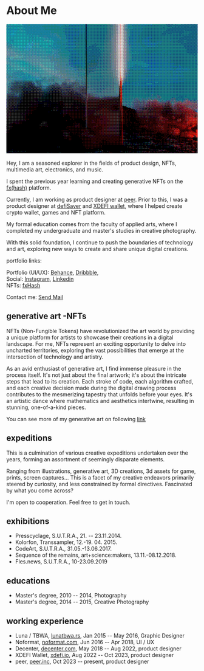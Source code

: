 # About Me

![About Me](images/about.jpg)

Hey, I am a seasoned explorer in the fields of product design, NFTs, multimedia art, electronics, and music.

I spent the previous year learning and creating generative NFTs on the [fx(hash)](https://www.fxhash.xyz/u/lomz) platform.

Currently, I am working as product designer at [peer](https://peer.inc/). Prior to this, I was a product designer at [defiSaver](http://defisaver.com/) and [XDEFI wallet](https://www.xdefi.io/), where I helped create crypto wallet, games and NFT platform.

My formal education comes from the faculty of applied arts, where I completed my undergraduate and master's studies in creative photography. 

With this solid foundation, I continue to push the boundaries of technology and art, exploring new ways to create and share unique digital creations.

portfolio links:

Portfolio (UI/UX): [Behance](https://www.behance.net/lomz), [Dribbble](https://dribbble.com/leftlife),\
Social: [Instagram](https://www.instagram.com/lomz.art/), [Linkedin](https://www.linkedin.com/in/vukasin-stancevic-51641929/)\
NFTs: [fxHash](https://www.fxhash.xyz/u/lomz)

Contact me: [Send Mail](mailto:stihilus@gmail.com?subject=Hello)

## generative art -NFTs

NFTs (Non-Fungible Tokens) have revolutionized the art world by providing a unique platform for artists to showcase their creations in a digital landscape. For me, NFTs represent an exciting opportunity to delve into uncharted territories, exploring the vast possibilities that emerge at the intersection of technology and artistry.

As an avid enthusiast of generative art, I find immense pleasure in the process itself. It's not just about the final artwork; it's about the intricate steps that lead to its creation. Each stroke of code, each algorithm crafted, and each creative decision made during the digital drawing process contributes to the mesmerizing tapestry that unfolds before your eyes. It's an artistic dance where mathematics and aesthetics intertwine, resulting in stunning, one-of-a-kind pieces.

You can see more of my generative art on following [link](https://www.fxhash.xyz/u/lomz)

## expeditions

This is a culmination of various creative expeditions undertaken over the years, forming an assortment of seemingly disparate elements.

Ranging from illustrations, generative art, 3D creations, 3d assets for game, prints, screen captures... This is a facet of my creative endeavors primarily steered by curiosity, and less constrained by formal directives. Fascinated by what you come across? 

I'm open to cooperation. Feel free to get in touch.

## exhibitions

- Presscyclage, S.U.T.R.A., 21. -- 23.11.2014.
- Kolorfon, Transsampler, 12.-19. 04. 2015.
- CodeArt, S.U.T.R.A., 31.05.-13.06.2017.
- Sequence of the remains, art+science:makers, 13.11.-08.12.2018.
- Fles.news, S.U.T.R.A., 10-23.09.2019

## educations

- Master's degree, 2010 -- 2014, Photography
- Master's degree, 2014 -- 2015, Creative Photography

## working experience

- Luna / TBWA, [lunatbwa.rs](https://www.lunatbwa.rs/), Jan 2015 -- May 2016, Graphic Designer
- Noformat, [noformat.com](https://www.noformat.com/), Jun 2016 -- Apr 2018, UI / UX
- Decenter, [decenter.com](http://defisaver.com/), May 2018 -- Aug 2022, product designer
- XDEFI Wallet, [xdefi.io](http://xdefi.io/), Aug 2022 -- Oct 2023, product designer
- peer, [peer.inc,](http://www.peer.inc/) Oct 2023 -- present, product designer
